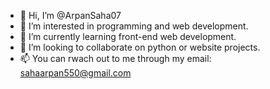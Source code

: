 - 👋 Hi, I’m @ArpanSaha07
- 👀 I’m interested in programming and web development.
- 🌱 I’m currently learning front-end web development.
- 💞️ I’m looking to collaborate on python or website projects.
- 📫 You can rwach out to me through my email: sahaarpan550@gmail.com

<!---
ArpanSaha07/ArpanSaha07 is a ✨ special ✨ repository because its `README.md` (this file) appears on your GitHub profile.
You can click the Preview link to take a look at your changes.
--->
